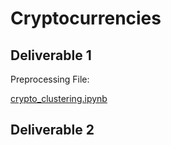 # Cryptocurrencies

## Deliverable 1

Preprocessing File:

[crypto_clustering.ipynb](./crypto_clustering.ipynb)

## Deliverable 2